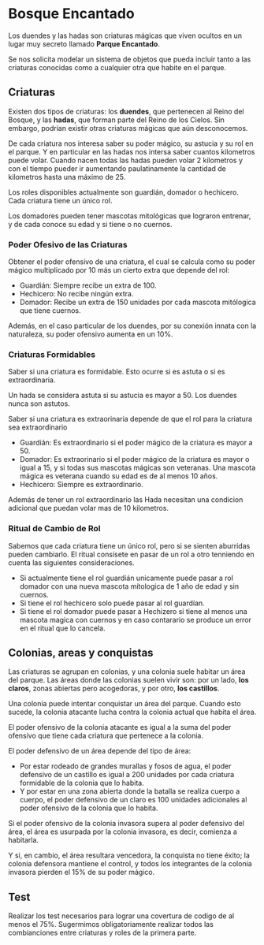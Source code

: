 # Bosque Encantado

Los duendes y las hadas son criaturas mágicas que viven ocultos en un lugar muy secreto llamado **Parque Encantado**. 

Se nos solicita modelar un sistema de objetos que pueda incluir tanto a las criaturas conocidas como a cualquier otra que habite en el parque.

## Criaturas

Existen dos tipos de criaturas: los **duendes**, que pertenecen al Reino del Bosque, y las **hadas**, que forman parte del Reino de los Cielos. Sin embargo, podrían existir otras criaturas mágicas que aún desconocemos.

 De cada criatura nos interesa saber su poder mágico, su astucia y su rol en el parque. Y en particular en las hadas nos intersa saber cuantos kilometros puede volar. Cuando nacen todas las hadas pueden volar 2 kilometros y con el tiempo pueder ir aumentando paulatinamente la cantidad de kilometros hasta una máximo de 25.

 Los roles disponibles actualmente son guardián, domador o hechicero. Cada criatura tiene un único rol. 
 
 Los domadores pueden tener mascotas mitológicas que lograron entrenar, y de cada conoce su edad y si tiene o no cuernos.

 
 ### Poder Ofesivo de las Criaturas
Obtener el poder ofensivo de una criatura, el cual se calcula como su poder mágico multiplicado por 10 más un cierto extra que depende del rol:

- Guardián: Siempre recibe un extra de 100.
- Hechicero: No recibe ningún extra. 
- Domador: Recibe un extra de 150 unidades por cada mascota mitólogica que tiene cuernos.

Además, en el caso particular de los duendes, por su conexión innata con la naturaleza, su poder ofensivo aumenta en un 10%.

### Criaturas Formidables
Saber si una criatura es formidable. Esto ocurre si es astuta o si es extraordinaria. 

Un hada se considera astuta si su astucia es mayor a 50. Los duendes nunca son astutos. 

Saber si una criatura es extraorinaria depende de que el rol para la criatura sea extraordinario
- Guardián: Es extraordinario si el poder mágico de la criatura es mayor a 50.
- Domador: Es extraorinario si el poder mágico de la criatura es mayor o igual a 15, y si todas sus mascotas mágicas son veteranas. Una mascota mágica es veterana cuando su edad es de al menos 10 años.
- Hechicero: Siempre es extraordinario.

Además de tener un rol extraordinario las Hada necesitan una condicion adicional que puedan volar mas de 10 kilometros.

### Ritual de Cambio de Rol

Sabemos que cada criatura tiene un único rol, pero si se sienten aburridas pueden cambiarlo. El ritual consisete en pasar de un rol a otro tenniendo en cuenta las siguientes consideraciones.
- Si actualmente tiene el rol guardián unicamente puede pasar a rol domador con una nueva mascota mítologica de 1 año de edad y sin cuernos.
- Si tiene el rol hechicero solo puede pasar al rol guardían.
- Si tiene el rol domador puede pasar a Hechizero si tiene al menos una mascota magica con cuernos y en caso contarario se produce un error en el ritual que lo cancela.


## Colonias, areas y conquistas

Las criaturas se agrupan en colonias, y una colonia suele habitar un área del parque. Las áreas donde las colonias suelen vivir son: por un lado, **los claros**, zonas abiertas pero acogedoras, y por otro, **los castillos**.

Una colonia puede intentar conquistar un área del parque. Cuando esto sucede, la colonia atacante lucha contra la colonia actual que habita el área.

El poder ofensivo de la colonia atacante es igual a la suma del poder ofensivo que tiene cada criatura que pertenece a la colonia.

El poder defensivo de un área depende del tipo de área:

- Por estar rodeado de grandes murallas y fosos de agua, el poder defensivo de un castillo es igual a 200 unidades por cada criatura formidable de la colonia que lo habita.
- Y por estar en una zona abierta donde la batalla se realiza cuerpo a cuerpo, el poder defensivo de un claro es 100 unidades adicionales al poder ofensivo de la colonia que lo habita.

Si el poder ofensivo de la colonia invasora supera al poder defensivo del área, el área es usurpada por la colonia invasora, es decir, comienza a habitarla. 

Y si, en cambio, el área resultara vencedora, la conquista no tiene éxito; la colonia defensora mantiene el control, y todos los integrantes de la colonia invasora pierden el 15% de su poder mágico.

## Test
Realizar los test necesarios para lograr una covertura de codigo de al menos el 75%. Sugermimos obligatoriamente realizar todos las combianciones entre criaturas y roles de la primera parte.